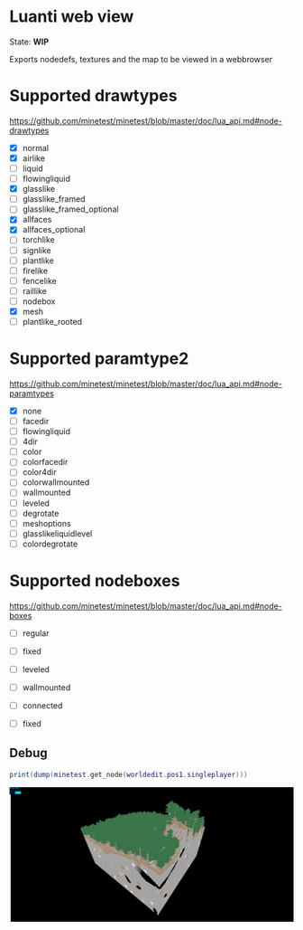 
# Luanti web view

State: **WIP**

Exports nodedefs, textures and the map to be viewed in a webbrowser

# Supported drawtypes

https://github.com/minetest/minetest/blob/master/doc/lua_api.md#node-drawtypes

* [x] normal
* [x] airlike
* [ ] liquid
* [ ] flowingliquid
* [x] glasslike
* [ ] glasslike_framed
* [ ] glasslike_framed_optional
* [x] allfaces
* [x] allfaces_optional
* [ ] torchlike
* [ ] signlike
* [ ] plantlike
* [ ] firelike
* [ ] fencelike
* [ ] raillike
* [ ] nodebox
* [x] mesh
* [ ] plantlike_rooted

# Supported paramtype2

https://github.com/minetest/minetest/blob/master/doc/lua_api.md#node-paramtypes

* [x] none
* [ ] facedir
* [ ] flowingliquid
* [ ] 4dir
* [ ] color
* [ ] colorfacedir
* [ ] color4dir
* [ ] colorwallmounted
* [ ] wallmounted
* [ ] leveled
* [ ] degrotate
* [ ] meshoptions
* [ ] glasslikeliquidlevel
* [ ] colordegrotate

# Supported nodeboxes

https://github.com/minetest/minetest/blob/master/doc/lua_api.md#node-boxes

* [ ] regular
* [ ] fixed
* [ ] leveled
* [ ] wallmounted
* [ ] connected
* [ ] fixed


## Debug

```lua
print(dump(minetest.get_node(worldedit.pos1.singleplayer)))
```

![](./screenshot.png)